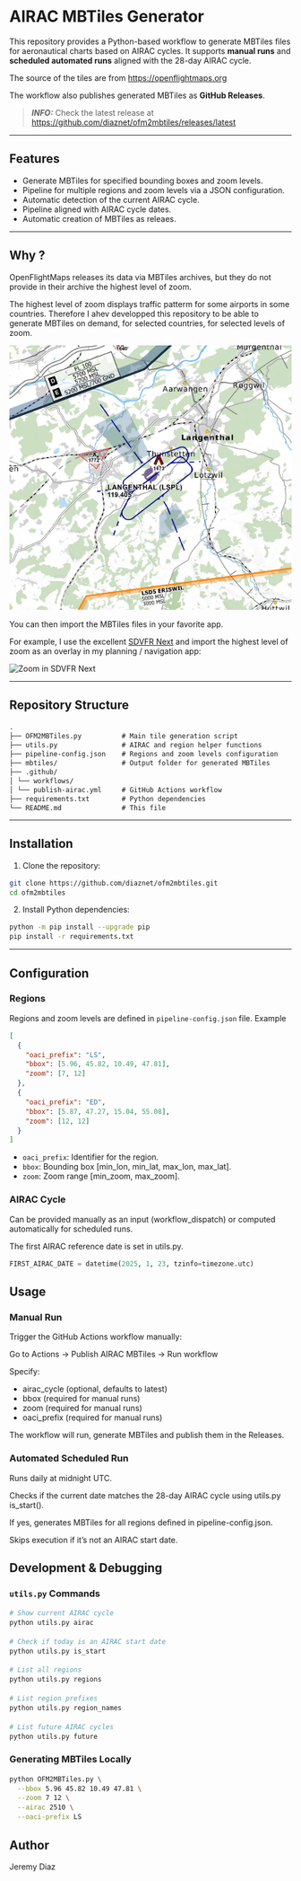 # AIRAC MBTiles Generator

This repository provides a Python-based workflow to generate MBTiles files for aeronautical charts based on AIRAC cycles. It supports **manual runs** and **scheduled automated runs** aligned with the 28-day AIRAC cycle.

The source of the tiles are from https://openflightmaps.org

The workflow also publishes generated MBTiles as **GitHub Releases**.



> **_INFO:_** Check the latest release at https://github.com/diaznet/ofm2mbtiles/releases/latest

---

## Features

- Generate MBTiles for specified bounding boxes and zoom levels.
- Pipeline for multiple regions and zoom levels via a JSON configuration.
- Automatic detection of the current AIRAC cycle.
- Pipeline aligned with AIRAC cycle dates.
- Automatic creation of MBTiles as releaes.

---

## Why ?

OpenFlightMaps releases its data via MBTiles archives, but they do not provide in their archive the highest level of zoom.

The highest level of zoom displays traffic patterm for some airports in some countries. Therefore I ahev developped this repository to be able to generate MBTiles on demand, for selected countries, for selected levels of zoom.

![Highest level of Zoom in preview map](docs/assets/traffic_pattern_example.png "Highest level of Zoom in preview map")

You can then import the MBTiles files in your favorite app.

For example, I use the excellent [SDVFR  Next](https://skydreamsoft.fr/fr_FR/page/sdvfr-next-app) and import the highest level of zoom as an overlay in my planning / navigation app:

![Zoom in SDVFR Next](docs/assets/zoom_to_traffic_pattern.gif "Zoom in SDVFR Next")

---

## Repository Structure

```
.
├── OFM2MBTiles.py          # Main tile generation script
├── utils.py                # AIRAC and region helper functions
├── pipeline-config.json    # Regions and zoom levels configuration
├── mbtiles/                # Output folder for generated MBTiles
├── .github/
│ └── workflows/
│ └── publish-airac.yml     # GitHub Actions workflow
├── requirements.txt        # Python dependencies
└── README.md               # This file
```

---

## Installation

1. Clone the repository:

```bash
git clone https://github.com/diaznet/ofm2mbtiles.git
cd ofm2mbtiles
```

2. Install Python dependencies:

```bash
python -m pip install --upgrade pip
pip install -r requirements.txt
```

---

## Configuration
### Regions

Regions and zoom levels are defined in `pipeline-config.json` file. Example

```json
[
  {
    "oaci_prefix": "LS",
    "bbox": [5.96, 45.82, 10.49, 47.81],
    "zoom": [7, 12]
  },
  {
    "oaci_prefix": "ED",
    "bbox": [5.87, 47.27, 15.04, 55.08],
    "zoom": [12, 12]
  }
]
```

* `oaci_prefix`: Identifier for the region.
* `bbox`: Bounding box [min_lon, min_lat, max_lon, max_lat].
* `zoom`: Zoom range [min_zoom, max_zoom].

### AIRAC Cycle

Can be provided manually as an input (workflow_dispatch) or computed automatically for scheduled runs.

The first AIRAC reference date is set in utils.py.

```python
FIRST_AIRAC_DATE = datetime(2025, 1, 23, tzinfo=timezone.utc)
```

## Usage
### Manual Run

Trigger the GitHub Actions workflow manually:

Go to Actions → Publish AIRAC MBTiles → Run workflow

Specify:

* airac_cycle (optional, defaults to latest)
* bbox (required for manual runs)
* zoom (required for manual runs)
* oaci_prefix (required for manual runs)

The workflow will run, generate MBTiles and publish them in the Releases.

### Automated Scheduled Run
Runs daily at midnight UTC.

Checks if the current date matches the 28-day AIRAC cycle using utils.py is_start().

If yes, generates MBTiles for all regions defined in pipeline-config.json.

Skips execution if it’s not an AIRAC start date.

## Development & Debugging

### `utils.py` Commands

```bash
# Show current AIRAC cycle
python utils.py airac

# Check if today is an AIRAC start date
python utils.py is_start

# List all regions
python utils.py regions

# List region prefixes
python utils.py region_names

# List future AIRAC cycles
python utils.py future
```

### Generating MBTiles Locally

```bash
python OFM2MBTiles.py \
  --bbox 5.96 45.82 10.49 47.81 \
  --zoom 7 12 \
  --airac 2510 \
  --oaci-prefix LS
```


## Author

Jeremy Diaz
